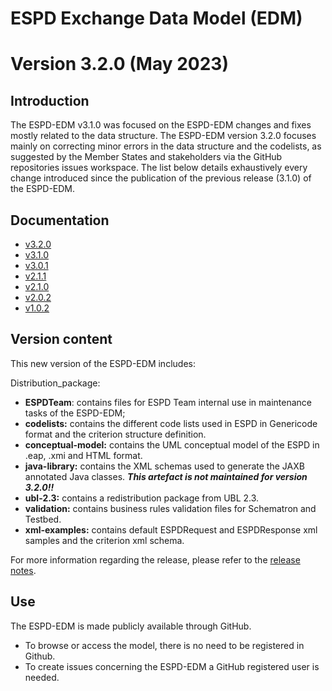 # ESPD Exchange Data Model (EDM)
# Version 3.2.0 (May 2023)

## Introduction

The ESPD-EDM v3.1.0 was focused on the ESPD-EDM changes and fixes mostly related to the data structure. The ESPD-EDM version 3.2.0 focuses mainly on correcting minor errors in the data structure and the codelists, as suggested by the Member States and stakeholders via the GitHub repositories issues workspace.
The list below details exhaustively every change introduced since the publication of the previous release (3.1.0) of the ESPD-EDM.
 
## Documentation

* [v3.2.0](https://docs.ted.europa.eu/ESPD-EDM/latest/index.html)
* [v3.1.0](https://docs.ted.europa.eu/ESPD-EDM/latest/index.html)
* [v3.0.1](https://docs.ted.europa.eu/ESPD-EDM/3.0.1/index.html)
* [v2.1.1](https://docs.ted.europa.eu/ESPD-EDM/2.1.1/index.html)
* [v2.1.0](https://docs.ted.europa.eu/ESPD-EDM/2.1.0/index.html)
* [v2.0.2](https://docs.ted.europa.eu/ESPD-EDM/2.0.2/index.html)
* [v1.0.2](https://docs.ted.europa.eu/ESPD-EDM/1.0.2/index.html)


## Version content

This new version of the ESPD-EDM includes:

Distribution_package:

* __ESPDTeam__: contains files for ESPD Team internal use in maintenance tasks of the ESPD-EDM;
* __codelists:__ contains the different code lists used in ESPD in Genericode format and the criterion structure definition.
* __conceptual-model:__ contains the UML conceptual model of the ESPD in .eap, .xmi and HTML format.
* __java-library:__ contains the XML schemas used to generate the JAXB annotated Java classes. __*This artefact is not maintained for version 3.2.0!!*__
* __ubl-2.3:__ contains a redistribution package from UBL 2.3.
* __validation:__ contains business rules validation files for Schematron and Testbed.
* __xml-examples:__ contains default ESPDRequest and ESPDResponse xml samples and the criterion xml schema. 

For more information regarding the release, please refer to the [release notes](https://github.com/OP-TED/ESPD-EDM/releases/tag/v3.2.0).

## Use
The ESPD-EDM is made publicly available through GitHub. 
* To browse or access the model, there is no need to be registered in Github.
* To create issues concerning the ESPD-EDM a GitHub registered user is needed.
